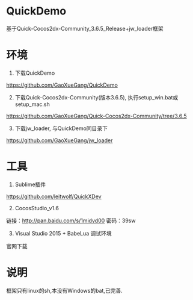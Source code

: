 # QuickDemo

基于Quick-Cocos2dx-Community_3.6.5_Release+jw_loader框架

# 环境

1. 下载QuickDemo

https://github.com/GaoXueGang/QuickDemo

2. 下载Quick-Cocos2dx-Community(版本3.6.5), 执行setup_win.bat或setup_mac.sh

https://github.com/GaoXueGang/Quick-Cocos2dx-Community/tree/3.6.5

3. 下载jw_loader, 与QuickDemo同目录下

https://github.com/GaoXueGang/jw_loader

# 工具

1. Sublime插件

https://github.com/leitwolf/QuickXDev

2. CocosStudio_v1.6

链接：http://pan.baidu.com/s/1midvd00 密码：39sw

3. Visual Studio 2015 + BabeLua 调试环境

官网下载

# 说明
框架只有linux的sh,本没有Windows的bat,已完善.
